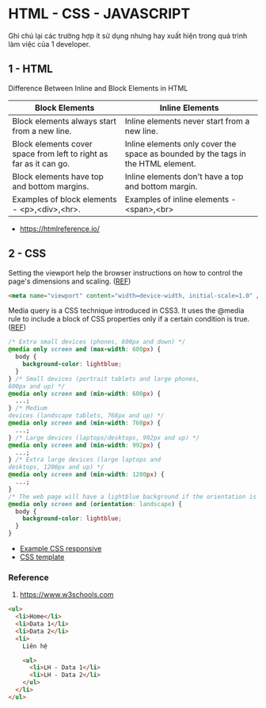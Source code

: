# HTML - CSS - JAVASCRIPT

Ghi chú lại các trường hợp ít sử dụng nhưng hay xuất hiện trong quá trình làm việc của 1 developer.

## 1 - HTML

Difference Between Inline and Block Elements in HTML

| Block Elements                                                     | Inline Elements                                                                  |
| ------------------------------------------------------------------ | -------------------------------------------------------------------------------- |
| Block elements always start from a new line.                       | Inline elements never start from a new line.                                     |
| Block elements cover space from left to right as far as it can go. | Inline elements only cover the space as bounded by the tags in the HTML element. |
| Block elements have top and bottom margins.                        | Inline elements don't have a top and bottom margin.                              |
| Examples of block elements - \<p>,\<div>,\<hr>.                    | Examples of inline elements - \<span>,\<br>                                      |

- https://htmlreference.io/

## 2 - CSS

Setting the viewport help the browser instructions on how to control the page's dimensions and scaling. ([REF](https://www.w3schools.com/css/css_rwd_viewport.asp))

```html
<meta name="viewport" content="width=device-width, initial-scale=1.0" />
```

Media query is a CSS technique introduced in CSS3. It uses the @media rule to include a block of CSS properties only if a certain condition is true. ([REF](https://www.w3schools.com/css/css_rwd_mediaqueries.asp))

```css
/* Extra small devices (phones, 600px and down) */
@media only screen and (max-width: 600px) {
  body {
    background-color: lightblue;
  }
} /* Small devices (portrait tablets and large phones,
600px and up) */
@media only screen and (min-width: 600px) {
  ...;
} /* Medium
devices (landscape tablets, 768px and up) */
@media only screen and (min-width: 768px) {
  ...;
} /* Large devices (laptops/desktops, 992px and up) */
@media only screen and (min-width: 992px) {
  ...;
} /* Extra large devices (large laptops and
desktops, 1200px and up) */
@media only screen and (min-width: 1200px) {
  ...;
}
/* The web page will have a lightblue background if the orientation is in landscape mode: */
@media only screen and (orientation: landscape) {
  body {
    background-color: lightblue;
  }
}
```

- [Example CSS responsive](https://www.w3schools.com/css/tryit.asp?filename=tryresponsive_breakpoints)
- [CSS template](https://www.w3schools.com/css/css_rwd_templates.asp)

### Reference

1. https://www.w3schools.com

```html
<ul>
  <li>Home</li>
  <li>Data 1</li>
  <li>Data 2</li>
  <li>
    Liên hệ

    <ul>
      <li>LH - Data 1</li>
      <li>LH - Data 2</li>
    </ul>
  </li>
</ul>
```
